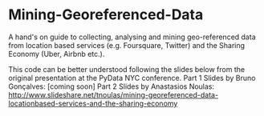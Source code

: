 # Mining-Georeferenced-Data
A hand's on guide to collecting, analysing and mining geo-referenced data from location based services (e.g. Foursquare, Twitter) and the Sharing Economy (Uber, Airbnb etc.). 

This code can be better understood following the slides below from the original presentation at the PyData NYC conference.
Part 1 Slides by Bruno Gonçalves: [coming soon] 
Part 2 Slides by Anastasios Noulas: http://www.slideshare.net/tnoulas/mining-georeferenced-data-locationbased-services-and-the-sharing-economy
